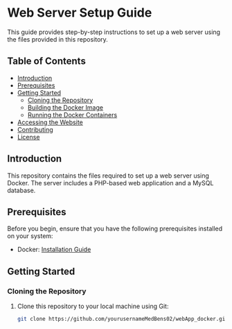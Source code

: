 # Web Server Setup Guide

This guide provides step-by-step instructions to set up a web server using the files provided in this repository.

## Table of Contents

- [Introduction](#introduction)
- [Prerequisites](#prerequisites)
- [Getting Started](#getting-started)
  - [Cloning the Repository](#cloning-the-repository)
  - [Building the Docker Image](#building-the-docker-image)
  - [Running the Docker Containers](#running-the-docker-containers)
- [Accessing the Website](#accessing-the-website)
- [Contributing](#contributing)
- [License](#license)

## Introduction

This repository contains the files required to set up a web server using Docker. The server includes a PHP-based web application and a MySQL database.

## Prerequisites

Before you begin, ensure that you have the following prerequisites installed on your system:

- Docker: [Installation Guide](https://docs.docker.com/get-docker/)

## Getting Started

### Cloning the Repository

1. Clone this repository to your local machine using Git:

   ```bash
   git clone https://github.com/yourusernameMedBens02/webApp_docker.git


